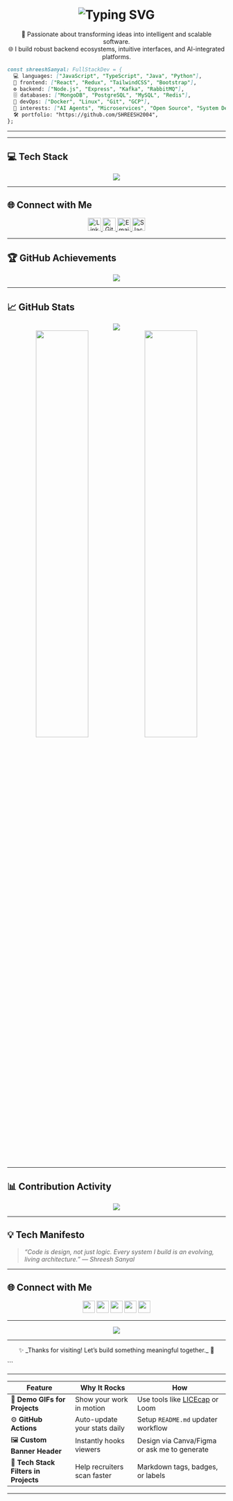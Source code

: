 
<h1 align="center">
  <img src="https://readme-typing-svg.demolab.com?font=Fira+Code&size=28&duration=3000&pause=1000&color=38BDF8&center=true&vCenter=true&width=900&lines=Hey%2C+I'm+Shreesh+Sanyal!;Full+Stack+Engineer+%7C+AI+Agent+Architect+%7C+CSE+@+VIT-AP;Code.+Scale.+Ship.+Repeat." alt="Typing SVG" />
</h1>

<p align="center">
  🚀 Passionate about transforming ideas into intelligent and scalable software.<br/>
  🌐 I build robust backend ecosystems, intuitive interfaces, and AI-integrated platforms.
</p>

````md
const shreeshSanyal: FullStackDev = {
  💻 languages: ["JavaScript", "TypeScript", "Java", "Python"],
  🎨 frontend: ["React", "Redux", "TailwindCSS", "Bootstrap"],
  ⚙️ backend: ["Node.js", "Express", "Kafka", "RabbitMQ"],
  🗄️ databases: ["MongoDB", "PostgreSQL", "MySQL", "Redis"],
  🐳 devOps: ["Docker", "Linux", "Git", "GCP"],
  🚀 interests: ["AI Agents", "Microservices", "Open Source", "System Design"],
  🛠 portfolio: "https://github.com/SHREESH2004",
};
````

---


---

## 💻 Tech Stack

<p align="center">
  <img src="https://skillicons.dev/icons?i=js,ts,react,redux,tailwind,bootstrap,html,css,nodejs,express,java,mongodb,mysql,postgres,redis,docker,linux,gcp,git,python" />
</p>

---

## 🌐 Connect with Me

<p align="center">
  <a href="https://www.linkedin.com/in/shreesh-sanyal/" target="_blank">
    <img src="https://skillicons.dev/icons?i=linkedin" height="30" alt="LinkedIn" />
  </a>
  <a href="https://github.com/SHREESH2004" target="_blank">
    <img src="https://skillicons.dev/icons?i=github" height="30" alt="GitHub" />
  </a>
  <a href="mailto:shreeshsanyal@gmail.com" target="_blank">
    <img src="https://skillicons.dev/icons?i=gmail" height="30" alt="Email" />
  </a>
  <a href="https://discord.gg/pDBGqekC" target="_blank">
    <img src="https://skillicons.dev/icons?i=discord" height="30" alt="Slack / Discord" />
  </a>

</p>

---

## 🏆 GitHub Achievements

<p align="center">
  <img src="https://github-profile-trophy.vercel.app/?username=shreesh2004&theme=radical&no-frame=true&row=1&margin-w=15&title=Commit,PullRequest,Repositories,Stars,Followers,Issues" />
</p>

---

## 📈 GitHub Stats

<p align="center">
  <img src="https://streak-stats.demolab.com?user=shreesh2004&theme=tokyonight&hide_border=true&mode=weekly" />
  <br/>
  <img src="https://github-readme-stats.vercel.app/api?username=shreesh2004&show_icons=true&theme=tokyonight&hide_border=true&count_private=true&include_all_commits=true" width="49%" />
  <img src="https://github-readme-stats.vercel.app/api/top-langs/?username=shreesh2004&layout=compact&theme=tokyonight&hide_border=true" width="49%" />
</p>

---

## 📊 Contribution Activity

<p align="center">
  <img src="https://github-readme-activity-graph.vercel.app/graph?username=shreesh2004&theme=tokyo-night&area=true&hide_border=true" />
</p>

---

## 💡 Tech Manifesto

> *“Code is design, not just logic. Every system I build is an evolving, living architecture.”*
> — *Shreesh Sanyal*

---

## 🌐 Connect with Me

<p align="center">
  <a href="https://www.linkedin.com/in/shreesh-sanyal/" target="_blank"><img src="https://skillicons.dev/icons?i=linkedin" height="28" /></a>
  <a href="https://github.com/SHREESH2004" target="_blank"><img src="https://skillicons.dev/icons?i=github" height="28" /></a>
  <a href="mailto:shreeshsanyal@gmail.com"><img src="https://skillicons.dev/icons?i=gmail" height="28" /></a>
  <a href="https://hashnode.com/@shreeesshh" target="_blank"><img src="https://skillicons.dev/icons?i=hashnode" height="28" /></a>
  <a href="https://discord.gg/pDBGqekC" target="_blank"><img src="https://skillicons.dev/icons?i=discord" height="28" /></a>
</p>

---

<p align="center">
  <img src="https://readme-typing-svg.herokuapp.com?font=Fira+Code&weight=600&size=20&pause=1000&color=38BDF8&center=true&vCenter=true&width=500&lines=Building+for+impact...;Learning+by+shipping...;Open+for+collaborations+%F0%9F%94%8C" />
</p>

---

<p align="center">
  ✨ _Thanks for visiting! Let’s build something meaningful together._ 🚀
</p>
```

---

| Feature                               | Why It Rocks                 | How                                                               |
| ------------------------------------- | ---------------------------- | ----------------------------------------------------------------- |
| 🎥 **Demo GIFs for Projects**         | Show your work in motion     | Use tools like [LICEcap](https://www.cockos.com/licecap/) or Loom |
| ⚙️ **GitHub Actions**                 | Auto-update your stats daily | Setup `README.md` updater workflow                                |
| 🖼️ **Custom Banner Header**          | Instantly hooks viewers      | Design via Canva/Figma or ask me to generate                      |
| 🔧 **Tech Stack Filters in Projects** | Help recruiters scan faster  | Markdown tags, badges, or labels                                  |

---

